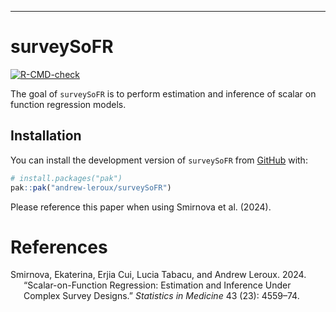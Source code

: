 ------------------------------------------------------------------------

<!-- README.md is generated from README.Rmd. Please edit that file -->

# surveySoFR

<!-- badges: start -->

[![R-CMD-check](https://github.com/andrew-leroux/surveySoFR/actions/workflows/R-CMD-check.yaml/badge.svg)](https://github.com/andrew-leroux/surveySoFR/actions/workflows/R-CMD-check.yaml)
<!-- badges: end -->

The goal of `surveySoFR` is to perform estimation and inference of
scalar on function regression models.

## Installation

You can install the development version of `surveySoFR` from
[GitHub](https://github.com/) with:

``` r
# install.packages("pak")
pak::pak("andrew-leroux/surveySoFR")
```

Please reference this paper when using Smirnova et al. (2024).

# References

<div id="refs" class="references csl-bib-body hanging-indent"
entry-spacing="0">

<div id="ref-smirnova2024scalar" class="csl-entry">

Smirnova, Ekaterina, Erjia Cui, Lucia Tabacu, and Andrew Leroux. 2024.
“Scalar-on-Function Regression: Estimation and Inference Under Complex
Survey Designs.” *Statistics in Medicine* 43 (23): 4559–74.

</div>

</div>

